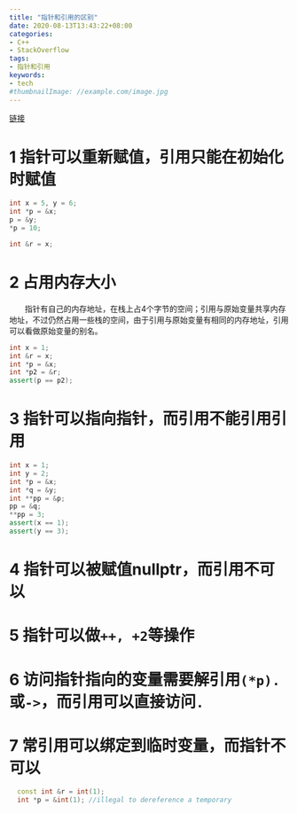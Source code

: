 ```yaml
---
title: "指针和引用的区别"
date: 2020-08-13T13:43:22+08:00
categories:
- C++
- StackOverflow
tags:
- 指针和引用
keywords:
- tech
#thumbnailImage: //example.com/image.jpg
---
```

[链接](https://stackoverflow.com/questions/57483/what-are-the-differences-between-a-pointer-variable-and-a-reference-variable-in)
<!--more-->
# 1 指针可以重新赋值，引用只能在初始化时赋值
```cpp
int x = 5, y = 6;
int *p = &x;
p = &y;
*p = 10;

int &r = x;
```

# 2 占用内存大小
　　指针有自己的内存地址，在栈上占4个字节的空间；引用与原始变量共享内存地址，不过仍然占用一些栈的空间，由于引用与原始变量有相同的内存地址，引用可以看做原始变量的别名。
```cpp
int x = 1;
int &r = x;
int *p = &x;
int *p2 = &r;
assert(p == p2);
```

# 3 指针可以指向指针，而引用不能引用引用
```cpp
int x = 1;
int y = 2;
int *p = &x;
int *q = &y;
int **pp = &p;
pp = &q;
**pp = 3;
assert(x == 1);
assert(y == 3);
```

# 4 指针可以被赋值nullptr，而引用不可以

# 5 指针可以做`++, +2`等操作

# 6 访问指针指向的变量需要解引用`(*p).`或`->`，而引用可以直接访问`.`

# 7 常引用可以绑定到临时变量，而指针不可以
```cpp
  const int &r = int(1);
  int *p = &int(1); //illegal to dereference a temporary
```